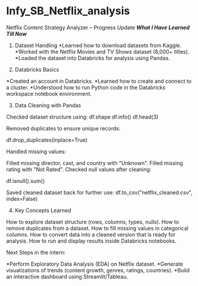 # Infy_SB_Netflix_analysis
Netflix Content Strategy Analyzer – Progress Update
***What I Have Learned Till Now***
1. Dataset Handling
*Learned how to download datasets from Kaggle.
*Worked with the Netflix Movies and TV Shows dataset (8,000+ titles).
*Loaded the dataset into Databricks for analysis using Pandas.

2. Databricks Basics

*Created an account in Databricks.
*Learned how to create and connect to a cluster.
*Understood how to run Python code in the Databricks workspace notebook environment.

3. Data Cleaning with Pandas

Checked dataset structure using:
df.shape
df.info()
df.head(3)

Removed duplicates to ensure unique records:

df.drop_duplicates(inplace=True)


Handled missing values:

Filled missing director, cast, and country with "Unknown".
Filled missing rating with "Not Rated".
Checked null values after cleaning:

df.isnull().sum()


Saved cleaned dataset back for further use:
df.to_csv("netflix_cleaned.csv", index=False)

4. Key Concepts Learned

How to explore dataset structure (rows, columns, types, nulls).
How to remove duplicates from a dataset.
How to fill missing values in categorical columns.
How to convert data into a cleaned version that is ready for analysis.
How to run and display results inside Databricks notebooks.

Next Steps in the intern:

*Perform Exploratory Data Analysis (EDA) on Netflix dataset.
*Generate visualizations of trends (content growth, genres, ratings, countries).
*Build an interactive dashboard using Streamlit/Tableau.
